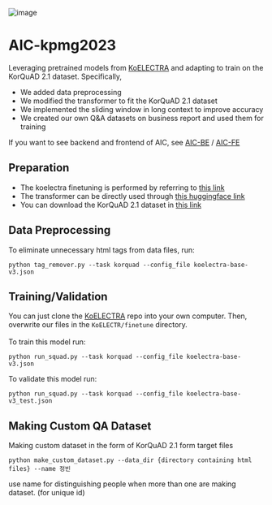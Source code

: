 ![image](https://user-images.githubusercontent.com/97112643/220863279-a85fdee2-ce9a-4b3f-b06e-dfe20dbe952e.png)
# AIC-kpmg2023

Leveraging pretrained models from [KoELECTRA](https://github.com/monologg/KoELECTRA/tree/master/pretrain) and adapting to train on the KorQuAD 2.1 dataset. Specifically,
- We added data preprocessing
- We modified the transformer to fit the KorQuAD 2.1 dataset
- We implemented the sliding window in long context to improve accuracy
- We created our own Q&A datasets on business report and used them for training

If you want to see backend and frontend of AIC, see [AIC-BE](https://github.com/devch1013/KPMG_AIC_backend) / [AIC-FE](https://github.com/younghanstark/2023_kpmg_aic_frontend)

## Preparation
- The koelectra finetuning is performed by referring to [this link](https://github.com/monologg/KoELECTRA)
- The transformer can be directly used through [this huggingface link](https://github.com/huggingface/transformers)
- You can download the KorQuAD 2.1 dataset in [this link](https://korquad.github.io/)

## Data Preprocessing
To eliminate unnecessary html tags from data files, run:
```
python tag_remover.py --task korquad --config_file koelectra-base-v3.json
```
## Training/Validation
You can just clone the [KoELECTRA](https://github.com/monologg/KoELECTRA) repo into your own computer. Then, overwrite our files in the `KoELECTR/finetune` directory.
<br><br>
To train this model run:
```
python run_squad.py --task korquad --config_file koelectra-base-v3.json
```
To validate this model run:
```
python run_squad.py --task korquad --config_file koelectra-base-v3_test.json
```
## Making Custom QA Dataset
Making custom dataset in the form of KorQuAD 2.1 form target files
```
python make_custom_dataset.py --data_dir {directory containing html files} --name 정빈
```
use name for distinguishing people when more than one are making dataset. (for unique id)
